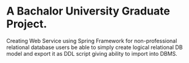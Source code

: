 # A Bachalor University Graduate Project.

Creating Web Service using Spring Framework for non-professional relational database users be able to simply create logical relational DB model and export it as DDL script giving ability to import into DBMS.
